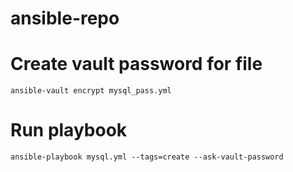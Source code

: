 # ansible-repo

# Create vault password for file
    ansible-vault encrypt mysql_pass.yml
# Run playbook
    ansible-playbook mysql.yml --tags=create --ask-vault-password

